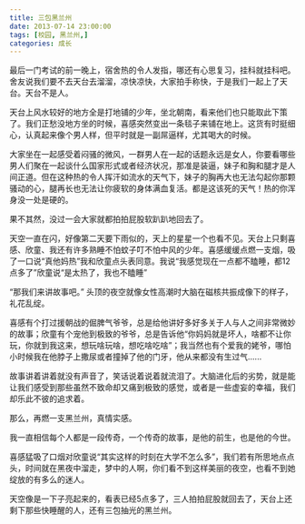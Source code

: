 ```yaml
---
title: 三包黑兰州
date: 2013-07-14 23:00:00
tags: [校园, 黑兰州,]
categories: 成长
---
```


最后一门考试的前一晚上，宿舍热的令人发指，哪还有心思复习，挂科就挂科吧。舍友说我们要不去天台去溜溜，凉快凉快，大家拍手称快，于是我们一起上了天台。天台不是人。


天台上风水较好的地方全是打地铺的少年，坐北朝南，看来他们也只能取此下策了。我们正愁没地方坐的时候，喜感突然变出一条毯子来铺在地上。这货有时挺细心，认真起来像个男人样，但平时就是一副屌逼样，尤其喝大的时候。


大家坐在一起感受着闷骚的微风，一群男人在一起的话题永远是女人，你要看哪些男人们聚在一起谈什么国家形式或者经济状况，那准是装逼，妹子和胸和腿才是人间正道。但在这种热的令人挥汗如流水的天气下，妹子的胸再大也无法勾起你那颗骚动的心，腿再长也无法让你疲软的身体满血复活。都是这该死的天气！热的你浑身没一处是硬的。


果不其然，没过一会大家就都拍拍屁股软趴趴地回去了。


天空一直在闪，好像第二天要下雨似的，天上的星星一个也看不见。天台上只剩喜感、欣童、我还有许多熟睡不怕蚊子叮不怕中风的少年。喜感缓缓点燃一支烟，吸了一口说“真他妈热”我和欣童点头表同意。我说“我感觉现在一点都不瞌睡，都12点多了”欣童说“是太热了，我也不瞌睡”


“那我们来讲故事吧。” 头顶的夜空就像女性高潮时大脑在磁核共振成像下的样子，礼花乱绽。


喜感有个打过援朝战的倔脾气爷爷，总是给他讲好多好多关于人与人之间非常微妙的故事；欣童有个宠他到极致的爷爷，总是告诉他“你妈妈就是坏人，啥都不让你玩，你就到我这来，想玩啥玩啥，想吃啥吃啥”；我当然也有个爱我的姥爷，哪怕小时候我在他脖子上撒尿或者撞掉了他的门牙，他从来都没有生过气......


故事讲着讲着就没有声音了，笑话说着说着就流泪了。大脑进化后的劣势，就是能让我们感受到那些虽然不致命却又痛到极致的感觉，或者是一些虚妄的幸福，我们却乐此不彼的追求着。


那么，再燃一支黑兰州，真情实感。


我一直相信每个人都是一段传奇，一个传奇的故事，是他的前生，也是他的今世。


喜感猛吸了口烟对欣童说“其实这样的时刻在大学不怎么多”，我们若有所思地点点头，时间就在黑夜中溜走，梦中的人啊，你们看不到这样美丽的夜空，也看不到她绽放的有多么的迷人。


天空像是一下子亮起来的，看表已经5点多了，三人拍拍屁股就回去了，天台上还剩下那些快睡醒的人，还有三包抽光的黑兰州。

